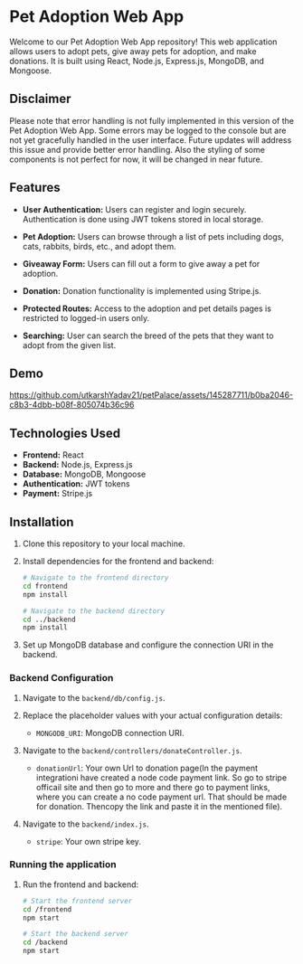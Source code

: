 # Pet Adoption Web App

Welcome to our Pet Adoption Web App repository! This web application allows users to adopt pets, give away pets for adoption, and make donations. It is built using React, Node.js, Express.js, MongoDB, and Mongoose.

## Disclaimer

Please note that error handling is not fully implemented in this version of the Pet Adoption Web App. Some errors may be logged to the console but are not yet gracefully handled in the user interface. Future updates will address this issue and provide better error handling. Also the styling of some components is not perfect for now, it will be changed in near future.

## Features

- **User Authentication:** Users can register and login securely. Authentication is done using JWT tokens stored in local storage.

- **Pet Adoption:** Users can browse through a list of pets including dogs, cats, rabbits, birds, etc., and adopt them.

- **Giveaway Form:** Users can fill out a form to give away a pet for adoption.

- **Donation:** Donation functionality is implemented using Stripe.js.

- **Protected Routes:** Access to the adoption and pet details pages is restricted to logged-in users only.

- **Searching:** User can search the breed of the pets that they want to adopt from the given list.

## Demo

https://github.com/utkarshYadav21/petPalace/assets/145287711/b0ba2046-c8b3-4dbb-b08f-805074b36c96

## Technologies Used

- **Frontend:** React
- **Backend:** Node.js, Express.js
- **Database:** MongoDB, Mongoose
- **Authentication:** JWT tokens
- **Payment:** Stripe.js

## Installation

1. Clone this repository to your local machine.

2. Install dependencies for the frontend and backend:

    ```bash
    # Navigate to the frontend directory
    cd frontend
    npm install

    # Navigate to the backend directory
    cd ../backend
    npm install
    ```

3. Set up MongoDB database and configure the connection URI in the backend.

### Backend Configuration

1. Navigate to the `backend/db/config.js`.

2. Replace the placeholder values with your actual configuration details:
    
    - `MONGODB_URI`: MongoDB connection URI.
  
3. Navigate to the `backend/controllers/donateController.js`.
    
    - `donationUrl`: Your own Url to donation page(In the payment integrationi have created a node code payment link. So go to stripe officail site and then go to more and there go to payment links, where you can create a no code payment url. That should be made for donation. Thencopy the link and paste it in the mentioned file).

4. Navigate to the `backend/index.js`.

    - `stripe`: Your own stripe key.

### Running the application

1. Run the frontend and backend:

    ```bash
    # Start the frontend server
    cd /frontend
    npm start

    # Start the backend server
    cd /backend
    npm start
    ```

